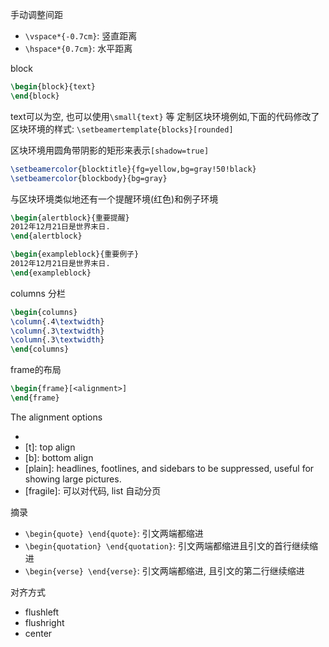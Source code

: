 手动调整间距

- `\vspace*{-0.7cm}`: 竖直距离
- `\hspace*{0.7cm}`: 水平距离

block
```Latex
\begin{block}{text}
\end{block}
```
text可以为空, 也可以使用`\small{text}` 等
定制区块环境例如,下面的代码修改了区块环境的样式: `\setbeamertemplate{blocks}[rounded]`

区块环境用圆角带阴影的矩形来表示`[shadow=true]`
```Latex
\setbeamercolor{blocktitle}{fg=yellow,bg=gray!50!black}
\setbeamercolor{blockbody}{bg=gray}
```

与区块环境类似地还有一个提醒环境(红色)和例子环境
```Latex
\begin{alertblock}{重要提醒}
2012年12月21日是世界末日.
\end{alertblock}

\begin{exampleblock}{重要例子}
2012年12月21日是世界末日.
\end{exampleblock}
```

columns 分栏
```Latex
\begin{columns}
\column{.4\textwidth}
\column{.3\textwidth}
\column{.3\textwidth}
\end{columns}
```

frame的布局
```Latex
\begin{frame}[<alignment>]
\end{frame}
```
The alignment options

- [c]: default
- [t]: top align
- [b]: bottom align
- [plain]: headlines, footlines, and sidebars to be suppressed, useful for showing large pictures.
- [fragile]: 可以对代码, list 自动分页


摘录

- `\begin{quote} \end{quote}`: 引文两端都缩进
- `\begin{quotation} \end{quotation}`: 引文两端都缩进且引文的首行继续缩进
- `\begin{verse} \end{verse}`: 引文两端都缩进, 且引文的第二行继续缩进

对齐方式

- flushleft
- flushright
- center


